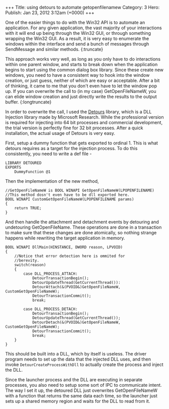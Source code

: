 +++
Title: using detours to automate getopenfilenamew
Category: 3
Hero: 
Publish:  Jan 23, 2012 3:12am (+0000) 
+++

One of the easier things to do with the Win32 API is to automate an application. For any
given application, the vast majority of your interactions with it will end up being through
the Win32 GUI, or through something wrapping the Win32 GUI. As a result, it is very easy to 
enumerate the windows within the interface and send a bunch of messages through SendMessage 
and similar methods. {:truncate}

This approach works very well, as long as you only have to do interactions within one parent window, 
and starts to break down when the application begins to start using the common dialog box library.
Since these create new windows, you need to have a consistent way to hook into the window creation, or
just guess, neither of which are easy or acceptable. After a bit of thinking, it came to me that you don't 
even have to let the window pop up. If you can overwrite the call to (in my case) GetOpenFileNameW, you
can elide window creation and just directly write the results to the output buffer. {:longtruncate}

In order to overwrite the call, I used the [Detours](http://research.microsoft.com/en-us/projects/detours/) 
library, which is a DLL Injection library made by Microsoft Research. While the professional version is required
for injecting into 64 bit processes and commercial development, the trial version is perfectly fine for 32 bit 
processes. After a quick installation, the actual usage of Detours is very easy. 

First, setup a dummy function that gets exported to ordinal 1. This is what detours requires as a target
for the injection process. To do this consistently, you need to write a def file - 

~~~~"cpp"
LIBRARY DETOURED
EXPORTS
	DummyFunction @1

~~~~

Then the implementation of the new method, 

~~~~"cpp"
//GetOpenFileNameW is BOOL WINAPI GetOpenFileNameW(LPOPENFILENAME)
//This method dosn't even have to be dll exported here.
BOOL WINAPI CustomGetOpenFileNameW(LPOPENFILENAME params)
{
	return TRUE;
}

~~~~

And then handle the attachment and detachment events by detouring and undetouring GetOpenFileName. 
These operations are done in a transaction to make sure that these changes are done atomically, so
nothing strange happens while rewriting the target application in memory.


~~~~"cpp"
BOOL WINAPI DllMain(HINSTANCE, DWORD reason, LPVOID)
{
	//Notice that error detection here is ommited for
	//berevity.
	switch(reason)
	{
		case DLL_PROCESS_ATTACH:
			DetourTransactionBegin();
			DetourUpdateThread(GetCurrentThread()):
			DetourAttach(&(PVOID&)GetOpenFileNameW, CustomGetOpenFileNameW);
			DetourTransactionCommit();
			break;

		case DLL_PROCESS_DETACH:
			DetourTransactionBegin();
			DetourUpdateThread(GetCurrentThread());
			DetourDetach(&(PVOID&)GetOpenFileNameW, CustomGetOpenFileNameW);
			DetourTransactionCommit();
			break;
	}
}
~~~~

This should be built into a DLL, which by itself is useless. The driver 
program needs to set up the data that the injected DLL uses, and then invoke `DetourCreateProcessWithDll` 
to actually create the process and inject the DLL.

Since the launcher process and the DLL are executing in separate processes, you also 
need to setup some sort of IPC to communicate intent. The way I set it up, the 
detoured DLL just overwrites GetOpenFileNameW with a function that returns the same 
data each time, so the launcher just sets up a shared memory region and waits
for the DLL to read from it.

